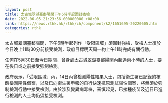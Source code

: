 ```yaml
---
layout: post
title: 太古城翠湖臺鄱陽閣下午6時半起圍封強檢
date: 2022-06-05 21:23:56.000000000 +08:00
link: https://news.rthk.hk/rthk/ch/component/k2/1651695-20220605.htm
categories: rthk
---
```


太古城翠湖臺鄱陽閣，下午6‍時半起列作「受限區域」須圍封強檢，受檢人士須於今日晚上11時30分前接受檢測，政府目標明天周一約上午11時完成有關行動。

任何在5月30日至今日期間，曾身處太古城翠湖臺鄱陽閣內超過兩小時的人士，要在後日或之前接受強制檢測。

政府表示，「受限區域」內，14日內曾檢測陽性結果人士，包括衞生署已記錄的核酸檢測陽性個案，以及已向衞生署申報的自行快速抗原測試陽性個案，將無須於強制檢測行動中接受檢測。由於涉及變異病毒株，審慎起見，已接種疫苗及近日已進行檢測的人士均仍須接受檢測。
